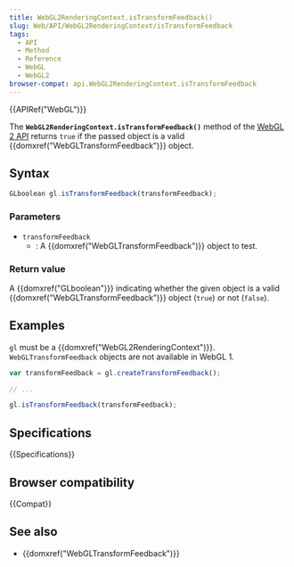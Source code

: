 ```yaml
---
title: WebGL2RenderingContext.isTransformFeedback()
slug: Web/API/WebGL2RenderingContext/isTransformFeedback
tags:
  - API
  - Method
  - Reference
  - WebGL
  - WebGL2
browser-compat: api.WebGL2RenderingContext.isTransformFeedback
---
```

{{APIRef("WebGL")}}

The **`WebGL2RenderingContext.isTransformFeedback()`** method
of the [WebGL 2 API](/en-US/docs/Web/API/WebGL_API) returns `true`
if the passed object is a valid {{domxref("WebGLTransformFeedback")}} object.

## Syntax

```js
GLboolean gl.isTransformFeedback(transformFeedback);
```

### Parameters

- `transformFeedback`
  - : A {{domxref("WebGLTransformFeedback")}} object to test.

### Return value

A {{domxref("GLboolean")}} indicating whether the given object is a valid
{{domxref("WebGLTransformFeedback")}} object (`true`) or not
(`false`).

## Examples

`gl` must be a {{domxref("WebGL2RenderingContext")}}.
`WebGLTransformFeedback` objects are not available in WebGL 1.

```js
var transformFeedback = gl.createTransformFeedback();

// ...

gl.isTransformFeedback(transformFeedback);
```

## Specifications

{{Specifications}}

## Browser compatibility

{{Compat}}

## See also

- {{domxref("WebGLTransformFeedback")}}
